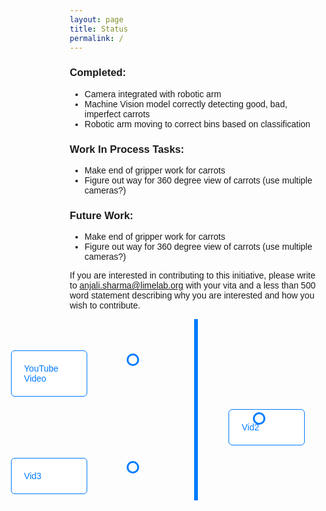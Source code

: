 ```yaml
---
layout: page
title: Status
permalink: /
---
```


### Completed:
- Camera integrated with robotic arm
- Machine Vision model correctly detecting good, bad, imperfect carrots
- Robotic arm moving to correct bins based on classification

### Work In Process Tasks:
- Make end of gripper work for carrots
- Figure out way for 360 degree view of carrots (use multiple cameras?)

### Future Work:
- Make end of gripper work for carrots
- Figure out way for 360 degree view of carrots (use multiple cameras?)

If you are interested in contributing to this initiative, please write to anjali.sharma@limelab.org with your vita and a less than 500 word statement describing why you are interested and how you wish to contribute.

<!-- Timeline section starts here -->
<div class="timeline">
    <!-- Event 1 -->
    <div class="container left">
        <div class="circle"></div>
        <div class="tooltip">YouTube Video</div>
        <div class="content">
            <a href="https://youtu.be/nLxlBb88Mvs?feature=shared" target="_blank">YouTube Video</a>
        </div>
    </div>
    <!-- Event 2 -->
    <div class="container right">
        <div class="circle"></div>
        <div class="tooltip">PDF Document</div>
        <div class="content">
            <a href="https://youtu.be/nLxlBb88Mvs?feature=shared" target="_blank">Vid2</a>
        </div>
    </div>
    <!-- Event 3 -->
    <div class="container left">
        <div class="circle"></div>
        <div class="tooltip">External Website</div>
        <div class="content">
            <a href="https://youtu.be/nLxlBb88Mvs?feature=shared" target="_blank">Vid3</a>
        </div>
    </div>
</div>

<!-- CSS styles for the timeline -->
<style>
    * {
        box-sizing: border-box;
    }

    body {
        font-family: Arial, sans-serif;
    }

    .timeline {
        position: relative;
        max-width: 800px;
        margin: 0 auto;
        padding-top: 40px;
    }

    /* Create the vertical line */
    .timeline::after {
        content: '';
        position: absolute;
        width: 6px;
        background-color: #007bff;
        top: 0;
        bottom: 0;
        left: 50%;
        margin-left: -3px;
    }

    /* Timeline event container */
    .container {
        padding: 10px 40px;
        position: relative;
        background-color: inherit;
        width: 50%;
    }

    /* Place the containers to the left and right */
    .left {
        left: 0;
    }

    .right {
        left: 50%;
    }

    /* Add circles for the timeline events */
    .circle {
        position: absolute;
        top: 15px;
        left: 50%;
        transform: translateX(-50%);
        width: 20px;
        height: 20px;
        background-color: white;
        border: 3px solid #007bff;
        border-radius: 50%;
        z-index: 1;
    }

    /* Timeline event content */
    .content {
        padding: 20px;
        background-color: white;
        position: relative;
        border-radius: 6px;
        border: 1px solid #007bff;
    }

    .left .content {
        left: -110%;
    }

    .right .content {
        left: 10%;
    }

    /* Hover effect */
    .tooltip {
        position: absolute;
        display: none;
        top: -50px;
        left: 50%;
        transform: translateX(-50%);
        padding: 10px;
        background-color: #333;
        color: #fff;
        font-size: 12px;
        border-radius: 5px;
    }

    .circle:hover + .tooltip {
        display: block;
    }

    /* Hyperlink style */
    .circle:hover {
        background-color: #007bff;
    }

    .content a {
        text-decoration: none;
        color: #007bff;
    }
</style>
